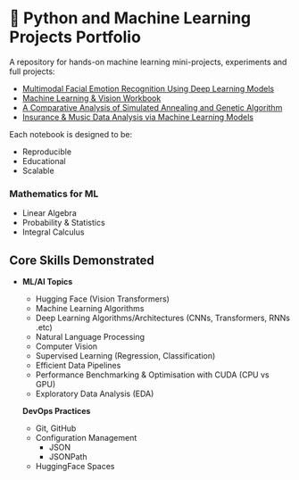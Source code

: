 # 🧠 Python and Machine Learning Projects Portfolio

A repository for hands-on machine learning mini-projects, experiments and full projects:

- [Multimodal Facial Emotion Recognition Using Deep Learning Models](https://github.com/reicraftscodes/group-4-dissertation)
- [Machine Learning & Vision Workbook](https://github.com/reicraftscodes/machine-learning-vision-assessment)
- [A Comparative Analysis of Simulated Annealing and Genetic Algorithm](https://github.com/reicraftscodes/algorithm-coursework)
- [Insurance & Music Data Analysis via Machine Learning Models](https://github.com/reicraftscodes/ml-coursework)

Each notebook is designed to be:
- Reproducible
- Educational
- Scalable

### Mathematics for ML
- Linear Algebra
- Probability & Statistics
- Integral Calculus

##  Core Skills Demonstrated
- **ML/AI Topics**
  - Hugging Face (Vision Transformers)
  - Machine Learning Algorithms
  - Deep Learning Algorithms/Architectures (CNNs, Transformers, RNNs .etc)
  - Natural Language Processing
  - Computer Vision
  - Supervised Learning (Regression, Classification)
  - Efficient Data Pipelines
  - Performance Benchmarking & Optimisation with CUDA (CPU vs GPU)
  - Exploratory Data Analysis (EDA)

  **DevOps Practices**
  - Git, GitHub
  - Configuration Management
      - JSON
      - JSONPath
  - HuggingFace Spaces
